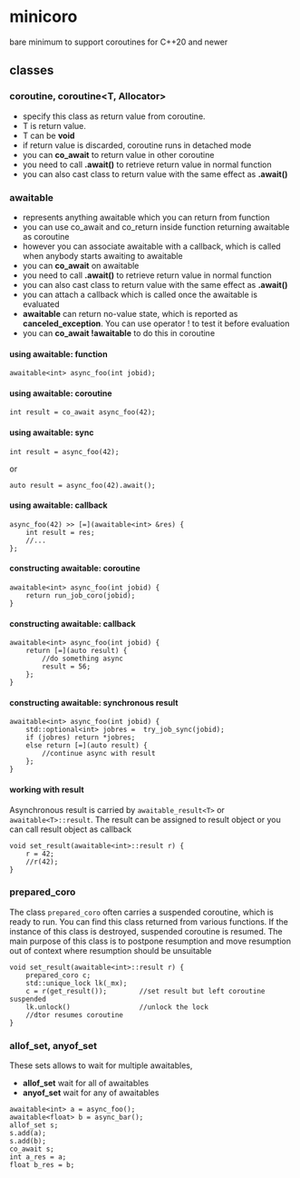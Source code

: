 # minicoro

bare minimum to support coroutines for C++20 and newer

## classes

### coroutine<T>, coroutine<T, Allocator>

- specify this class as return value from coroutine. 
- T is return value. 
- T can be **void**
- if return value is discarded, coroutine runs in detached mode
- you can **co_await** to return value in other coroutine
- you need to call **.await()** to retrieve return value in normal function
- you can also cast class to return value with the same effect as **.await()**

### awaitable<T>

- represents anything awaitable which you can return from function
- you can use co_await and co_return inside function returning awaitable as
coroutine<T>
- however you can associate awaitable with a callback, which is called
when anybody starts awaiting to awaitable
- you can **co_await** on awaitable
- you need to call **.await()** to retrieve return value in normal function
- you can also cast class to return value with the same effect as **.await()**
- you can attach a callback which is called once the awaitable is evaluated
- **awaitable** can return no-value state, which is reported as **canceled_exception**. You can use operator ! to test it before evaluation
- you can **co_await !awaitable** to do this in coroutine


#### using awaitable: function

```
awaitable<int> async_foo(int jobid);
```

#### using awaitable: coroutine

```
int result = co_await async_foo(42);
```


#### using awaitable: sync

```
int result = async_foo(42);
```

or

```
auto result = async_foo(42).await();
```

#### using awaitable: callback

```
async_foo(42) >> [=](awaitable<int> &res) {
    int result = res;
    //...
};
```

#### constructing awaitable: coroutine

```
awaitable<int> async_foo(int jobid) {
    return run_job_coro(jobid);
}
```

#### constructing awaitable: callback

```
awaitable<int> async_foo(int jobid) {
    return [=](auto result) {
        //do something async
        result = 56;
    };
}
```

#### constructing awaitable: synchronous result

```
awaitable<int> async_foo(int jobid) {
    std::optional<int> jobres =  try_job_sync(jobid);
    if (jobres) return *jobres;
    else return [=](auto result) {
        //continue async with result
    };
}
```

#### working with result

Asynchronous result is carried by `awaitable_result<T>` or `awaitable<T>::result`.
The result can be assigned to result object or you can call result object
as callback

```
void set_result(awaitable<int>::result r) {
    r = 42;
    //r(42);
}
```


### prepared_coro

The class `prepared_coro` often carries a suspended coroutine, which is
ready to run. You can find this class returned from various functions. If
the instance of this class is destroyed, suspended coroutine is resumed.
The main purpose of this class is to postpone resumption and move resumption
out of context where resumption should be unsuitable

```
void set_result(awaitable<int>::result r) {
    prepared_coro c;
    std::unique_lock lk(_mx);
    c = r(get_result());        //set result but left coroutine suspended
    lk.unlock()                 //unlock the lock
    //dtor resumes coroutine
}
```

### allof_set, anyof_set

These sets allows to wait for multiple awaitables, 

- **allof_set** wait for all of awaitables
- **anyof_set** wait for any of awaitables

```
awaitable<int> a = async_foo();
awaitable<float> b = async_bar();
allof_set s;
s.add(a);
s.add(b);
co_await s;
int a_res = a;
float b_res = b;
```
